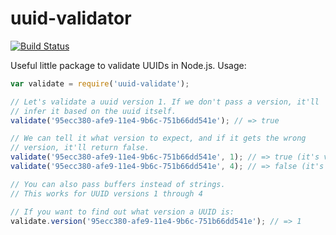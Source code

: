 # uuid-validator

[![Build Status](https://travis-ci.org/MCProHosting/uuid-validate.svg)](https://travis-ci.org/MCProHosting/uuid-validate)

Useful little package to validate UUIDs in Node.js. Usage:

```js
var validate = require('uuid-validate');

// Let's validate a uuid version 1. If we don't pass a version, it'll
// infer it based on the uuid itself.
validate('95ecc380-afe9-11e4-9b6c-751b66dd541e'); // => true

// We can tell it what version to expect, and if it gets the wrong
// version, it'll return false.
validate('95ecc380-afe9-11e4-9b6c-751b66dd541e', 1); // => true (it's version 1)
validate('95ecc380-afe9-11e4-9b6c-751b66dd541e', 4); // => false (it's not version 4)

// You can also pass buffers instead of strings.
// This works for UUID versions 1 through 4

// If you want to find out what version a UUID is:
validate.version('95ecc380-afe9-11e4-9b6c-751b66dd541e'); // => 1
```
